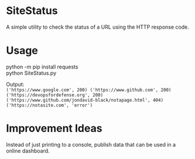 # SiteStatus
A simple utility to check the status of a URL using the HTTP response code.

# Usage
python -m pip install requests <br>
python SiteStatus.py

Output: <br>
  `('https://www.google.com', 200)
  ('https://www.github.com', 200)
  ('https://devopsfordefense.org', 200)
  ('https://www.github.com/jondavid-black/notapage.html', 404)
  ('https://notasite.com', 'error')`

# Improvement Ideas
Instead of just printing to a console, publish data that can be used in a online dashboard.
